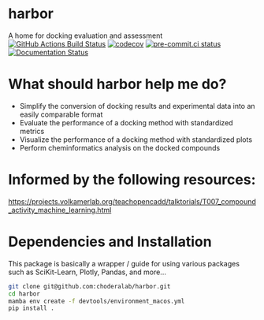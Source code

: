 harbor
======
A home for docking evaluation and assessment
[![GitHub Actions Build Status](https://github.com/choderalab/harbor/workflows/harbor-ci.yaml/badge.svg)](https://github.com/choderalab/harbor/actions?query=workflow%3ACI+branch%3Amain)
[![codecov](https://codecov.io/gh/choderalab/harbor/branch/main/graph/badge.svg)](https://codecov.io/gh/choderalab/harbor/branch/main)
[![pre-commit.ci status](https://results.pre-commit.ci/badge/github/choderalab/harbor/main.svg)](https://results.pre-commit.ci/latest/github/choderalab/harbor/main)
[![Documentation Status](https://readthedocs.org/projects/harbor/badge/?version=latest)](https://harbor.readthedocs.io/en/latest/?badge=latest)

# What should harbor help me do?
* Simplify the conversion of docking results and experimental data into an easily comparable format
* Evaluate the performance of a docking method with standardized metrics
* Visualize the performance of a docking method with standardized plots
* Perform cheminformatics analysis on the docked compounds

# Informed by the following resources:
https://projects.volkamerlab.org/teachopencadd/talktorials/T007_compound_activity_machine_learning.html

# Dependencies and Installation
This package is basically a wrapper / guide for using various packages such as SciKit-Learn, Plotly, Pandas, and more...

```bash
git clone git@github.com:choderalab/harbor.git
cd harbor
mamba env create -f devtools/environment_macos.yml
pip install .
```
